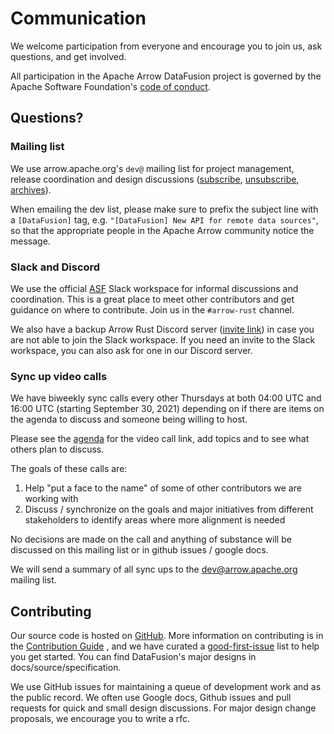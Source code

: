 <!---
  Licensed to the Apache Software Foundation (ASF) under one
  or more contributor license agreements.  See the NOTICE file
  distributed with this work for additional information
  regarding copyright ownership.  The ASF licenses this file
  to you under the Apache License, Version 2.0 (the
  "License"); you may not use this file except in compliance
  with the License.  You may obtain a copy of the License at

    http://www.apache.org/licenses/LICENSE-2.0

  Unless required by applicable law or agreed to in writing,
  software distributed under the License is distributed on an
  "AS IS" BASIS, WITHOUT WARRANTIES OR CONDITIONS OF ANY
  KIND, either express or implied.  See the License for the
  specific language governing permissions and limitations
  under the License.
-->

# Communication

We welcome participation from everyone and encourage you to join us, ask
questions, and get involved.

All participation in the Apache Arrow DataFusion project is governed by the
Apache Software Foundation's [code of
conduct](https://www.apache.org/foundation/policies/conduct.html).

## Questions?

### Mailing list

We use arrow.apache.org's `dev@` mailing list for project management, release
coordination and design discussions
([subscribe](mailto:dev-subscribe@arrow.apache.org),
[unsubscribe](mailto:dev-unsubscribe@arrow.apache.org),
[archives](https://lists.apache.org/list.html?dev@arrow.apache.org)).

When emailing the dev list, please make sure to prefix the subject line with a
`[DataFusion]` tag, e.g. `"[DataFusion] New API for remote data sources"`, so
that the appropriate people in the Apache Arrow community notice the message.

### Slack and Discord

We use the official [ASF](https://s.apache.org/slack-invite) Slack workspace
for informal discussions and coordination. This is a great place to meet other
contributors and get guidance on where to contribute. Join us in the
`#arrow-rust` channel.

We also have a backup Arrow Rust Discord
server ([invite link](https://discord.gg/Qw5gKqHxUM)) in case you are not able
to join the Slack workspace. If you need an invite to the Slack workspace, you
can also ask for one in our Discord server.

### Sync up video calls

We have biweekly sync calls every other Thursdays at both 04:00 UTC
and 16:00 UTC (starting September 30, 2021) depending on if there are
items on the agenda to discuss and someone being willing to host.

Please see the [agenda](https://docs.google.com/document/d/1atCVnoff5SR4eM4Lwf2M1BBJTY6g3_HUNR6qswYJW_U/edit)
for the video call link, add topics and to see what others plan to discuss.

The goals of these calls are:

1. Help "put a face to the name" of some of other contributors we are working with
2. Discuss / synchronize on the goals and major initiatives from different stakeholders to identify areas where more alignment is needed

No decisions are made on the call and anything of substance will be discussed on this mailing list or in github issues / google docs.

We will send a summary of all sync ups to the dev@arrow.apache.org mailing list.

## Contributing

Our source code is hosted on
[GitHub](https://github.com/apache/arrow-datafusion). More information on contributing is in
the [Contribution Guide](https://github.com/apache/arrow-datafusion/blob/master/CONTRIBUTING.md)
, and we have curated a [good-first-issue](https://github.com/apache/arrow-datafusion/issues?q=is%3Aissue+is%3Aopen+label%3A%22good+first+issue%22)
list to help you get started. You can find DataFusion's major designs in docs/source/specification.

We use GitHub issues for maintaining a queue of development work and as the
public record. We often use Google docs, Github issues and pull requests for
quick and small design discussions. For major design change proposals, we encourage you to write a rfc.

